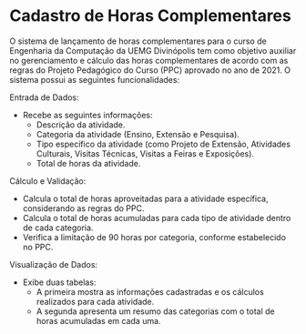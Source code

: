 # Cadastro de Horas Complementares

O sistema de lançamento de horas complementares para o curso de Engenharia da Computação da UEMG Divinópolis tem como objetivo auxiliar no gerenciamento e cálculo das horas complementares de acordo com as regras do Projeto Pedagógico do Curso (PPC) aprovado no ano de 2021. O sistema possui as seguintes funcionalidades:

Entrada de Dados:

- Recebe as seguintes informações:
  - Descrição da atividade.
  - Categoria da atividade (Ensino, Extensão e Pesquisa).
  - Tipo específico da atividade (como Projeto de Extensão, Atividades Culturais, Visitas Técnicas, Visitas a Feiras e Exposições).
  - Total de horas da atividade.

Cálculo e Validação:

- Calcula o total de horas aproveitadas para a atividade específica, considerando as regras do PPC.
- Calcula o total de horas acumuladas para cada tipo de atividade dentro de cada categoria.
- Verifica a limitação de 90 horas por categoria, conforme estabelecido no PPC.

Visualização de Dados:

- Exibe duas tabelas:
  - A primeira mostra as informações cadastradas e os cálculos realizados para cada atividade.
  - A segunda apresenta um resumo das categorias com o total de horas acumuladas em cada uma.

